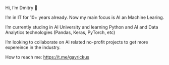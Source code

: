 Hi, I’m Dmitry 👋

I’m in IT for 10+ years already. Now my main focus is AI an Machine Learing.

I’m currently studing in AI University and learning Python and AI and Data Analytics technologies (Pandas, Keras, PyTorch, etc)

I’m looking to collaborate on AI related no-profit projects to get more expereince in the industry.

How to reach me: https://t.me/gavrickus

<!---
Gavrickus/Gavrickus is a ✨ special ✨ repository because its `README.md` (this file) appears on your GitHub profile.
You can click the Preview link to take a look at your changes.
--->

